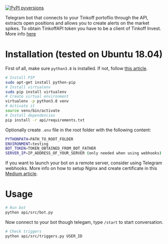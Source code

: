 [![PyPI pyversions](https://img.shields.io/badge/python-3.8-blue.svg)](https://www.python.org/downloads/release/python-380)

Telegram bot that connects to your Tinkoff portoflio through the API, extracts open positions and allows you to create alerts on the market spikes.
To obtain TinkoffAPI token you have to be a client of Tinkoff Invest. More info [here](https://tinkoffcreditsystems.github.io/invest-openapi/)

# Installation (tested on Ubuntu 18.04)

First of all, make sure `python3.8` is installed. If not, follow [this article](https://linuxize.com/post/how-to-install-python-3-8-on-ubuntu-18-04/).

```sh
# Install PIP
sudo apt-get install python-pip
# Install virtualenv
sudo pip install virtualenv
# Create virtual environment
virtualenv -p python3.8 venv
# Activate it
source venv/bin/activate
# Install dependencies
pip install -r api/requirements.txt
```

Optionally create `.env` file in the root folder with the following content:

```sh
PYTHONPATH=PATH_TO_ROOT_FOLDER
ENVIRONMENT=testing
BOT_TOKEN=TOKEN_OBTAINED_FROM_BOT_FATHER
SERVER_IP=IP_ADDRESS_OF_YOUR_SERVER (only needed when using webhooks)
```

If you want to launch your bot on a remote server, consider using Telegram webhooks. More info on how to setup Nginx and create certificate in this [Medium article](https://medium.com/jj-innovative-results/how-to-create-a-simple-telegram-bot-in-python-using-nginx-and-gcp-926f1b0fb16f).

# Usage

```sh
# Run bot
python api/src/bot.py
```

Now connect to your bot though telegam, type `/start` to start conversation.

```sh
# Check triggers
python api/src/triggers.py USER_ID
```
